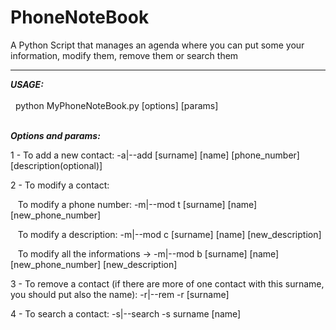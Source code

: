 # PhoneNoteBook

A Python Script that manages an agenda where you can put some your information, modify them, remove them or search them
<hr>
<em><strong> USAGE: </strong></em><br><br>
&nbsp; python MyPhoneNoteBook.py [options] [params] <br> <br>

<em><strong> Options and params: </strong></em><br>

1 - To add a new contact: -a|--add [surname] [name] [phone_number] [description(optional)] <br>

2 - To modify a contact: <br>

&nbsp;&nbsp; To modify a phone number: -m|--mod t [surname] [name] [new_phone_number] <br>

&nbsp;&nbsp; To modify a description: -m|--mod c [surname] [name] [new_description] <br>

&nbsp;&nbsp; To modify all the informations -> -m|--mod b [surname] [name] [new_phone_number] [new_description] <br>

3 - To remove a contact (if there are more of one contact with this surname, you should put also the name): -r|--rem -r [surname] <br>

4 - To search a contact: -s|--search -s surname [name]
